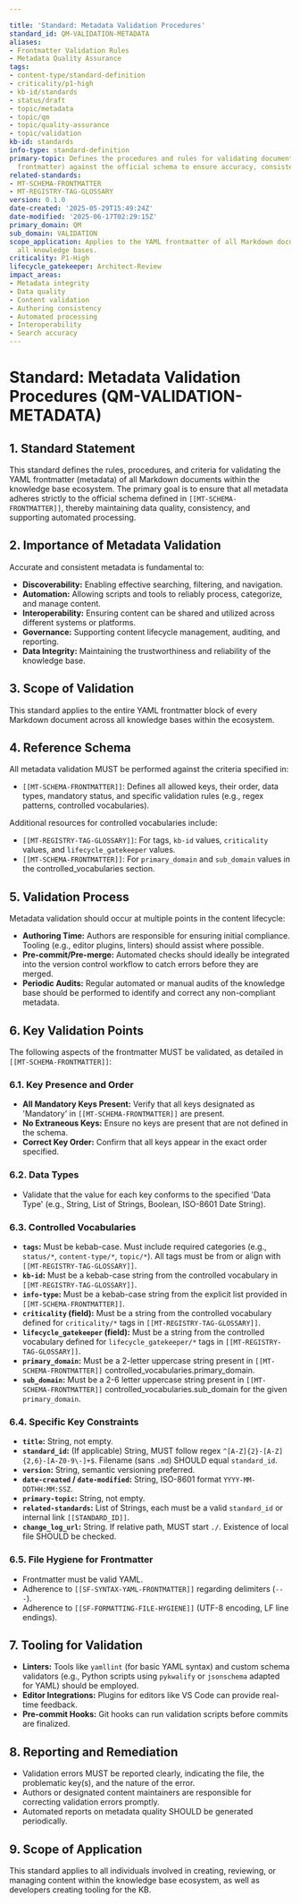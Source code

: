 ```yaml
---

title: 'Standard: Metadata Validation Procedures'
standard_id: QM-VALIDATION-METADATA
aliases:
- Frontmatter Validation Rules
- Metadata Quality Assurance
tags:
- content-type/standard-definition
- criticality/p1-high
- kb-id/standards
- status/draft
- topic/metadata
- topic/qm
- topic/quality-assurance
- topic/validation
kb-id: standards
info-type: standard-definition
primary-topic: Defines the procedures and rules for validating document metadata (YAML
  frontmatter) against the official schema to ensure accuracy, consistency, and completeness.
related-standards:
- MT-SCHEMA-FRONTMATTER
- MT-REGISTRY-TAG-GLOSSARY
version: 0.1.0
date-created: '2025-05-29T15:49:24Z'
date-modified: '2025-06-17T02:29:15Z'
primary_domain: QM
sub_domain: VALIDATION
scope_application: Applies to the YAML frontmatter of all Markdown documents across
  all knowledge bases.
criticality: P1-High
lifecycle_gatekeeper: Architect-Review
impact_areas:
- Metadata integrity
- Data quality
- Content validation
- Authoring consistency
- Automated processing
- Interoperability
- Search accuracy
---
```

# Standard: Metadata Validation Procedures (QM-VALIDATION-METADATA)

## 1. Standard Statement

This standard defines the rules, procedures, and criteria for validating the YAML frontmatter (metadata) of all Markdown documents within the knowledge base ecosystem. The primary goal is to ensure that all metadata adheres strictly to the official schema defined in `[[MT-SCHEMA-FRONTMATTER]]`, thereby maintaining data quality, consistency, and supporting automated processing.

## 2. Importance of Metadata Validation

Accurate and consistent metadata is fundamental to:
- **Discoverability:** Enabling effective searching, filtering, and navigation.
- **Automation:** Allowing scripts and tools to reliably process, categorize, and manage content.
- **Interoperability:** Ensuring content can be shared and utilized across different systems or platforms.
- **Governance:** Supporting content lifecycle management, auditing, and reporting.
- **Data Integrity:** Maintaining the trustworthiness and reliability of the knowledge base.

## 3. Scope of Validation

This standard applies to the entire YAML frontmatter block of every Markdown document across all knowledge bases within the ecosystem.

## 4. Reference Schema

All metadata validation MUST be performed against the criteria specified in:
- `[[MT-SCHEMA-FRONTMATTER]]`: Defines all allowed keys, their order, data types, mandatory status, and specific validation rules (e.g., regex patterns, controlled vocabularies).

Additional resources for controlled vocabularies include:
- `[[MT-REGISTRY-TAG-GLOSSARY]]`: For tags, `kb-id` values, `criticality` values, and `lifecycle_gatekeeper` values.
- `[[MT-SCHEMA-FRONTMATTER]]`: For `primary_domain` and `sub_domain` values in the controlled_vocabularies section.

## 5. Validation Process

Metadata validation should occur at multiple points in the content lifecycle:
- **Authoring Time:** Authors are responsible for ensuring initial compliance. Tooling (e.g., editor plugins, linters) should assist where possible.
- **Pre-commit/Pre-merge:** Automated checks should ideally be integrated into the version control workflow to catch errors before they are merged.
- **Periodic Audits:** Regular automated or manual audits of the knowledge base should be performed to identify and correct any non-compliant metadata.

## 6. Key Validation Points

The following aspects of the frontmatter MUST be validated, as detailed in `[[MT-SCHEMA-FRONTMATTER]]`:

### 6.1. Key Presence and Order
- **All Mandatory Keys Present:** Verify that all keys designated as 'Mandatory' in `[[MT-SCHEMA-FRONTMATTER]]` are present.
- **No Extraneous Keys:** Ensure no keys are present that are not defined in the schema.
- **Correct Key Order:** Confirm that all keys appear in the exact order specified.

### 6.2. Data Types
- Validate that the value for each key conforms to the specified 'Data Type' (e.g., String, List of Strings, Boolean, ISO-8601 Date String).

### 6.3. Controlled Vocabularies
- **`tags`:** Must be kebab-case. Must include required categories (e.g., `status/*`, `content-type/*`, `topic/*`). All tags must be from or align with `[[MT-REGISTRY-TAG-GLOSSARY]]`.
- **`kb-id`:** Must be a kebab-case string from the controlled vocabulary in `[[MT-REGISTRY-TAG-GLOSSARY]]`.
- **`info-type`:** Must be a kebab-case string from the explicit list provided in `[[MT-SCHEMA-FRONTMATTER]]`.
- **`criticality` (field):** Must be a string from the controlled vocabulary defined for `criticality/*` tags in `[[MT-REGISTRY-TAG-GLOSSARY]]`.
- **`lifecycle_gatekeeper` (field):** Must be a string from the controlled vocabulary defined for `lifecycle_gatekeeper/*` tags in `[[MT-REGISTRY-TAG-GLOSSARY]]`.
- **`primary_domain`:** Must be a 2-letter uppercase string present in `[[MT-SCHEMA-FRONTMATTER]]` controlled_vocabularies.primary_domain.
- **`sub_domain`:** Must be a 2-6 letter uppercase string present in `[[MT-SCHEMA-FRONTMATTER]]` controlled_vocabularies.sub_domain for the given `primary_domain`.

### 6.4. Specific Key Constraints
- **`title`:** String, not empty.
- **`standard_id`:** (If applicable) String, MUST follow regex `^[A-Z]{2}-[A-Z]{2,6}-[A-Z0-9\-]+$`. Filename (sans `.md`) SHOULD equal `standard_id`.
- **`version`:** String, semantic versioning preferred.
- **`date-created` / `date-modified`:** String, ISO-8601 format `YYYY-MM-DDTHH:MM:SSZ`.
- **`primary-topic`:** String, not empty.
- **`related-standards`:** List of Strings, each must be a valid `standard_id` or internal link `[[STANDARD_ID]]`.
- **`change_log_url`:** String. If relative path, MUST start `./`. Existence of local file SHOULD be checked.

### 6.5. File Hygiene for Frontmatter
- Frontmatter must be valid YAML.
- Adherence to `[[SF-SYNTAX-YAML-FRONTMATTER]]` regarding delimiters (`---`).
- Adherence to `[[SF-FORMATTING-FILE-HYGIENE]]` (UTF-8 encoding, LF line endings).

## 7. Tooling for Validation

- **Linters:** Tools like `yamllint` (for basic YAML syntax) and custom schema validators (e.g., Python scripts using `pykwalify` or `jsonschema` adapted for YAML) should be employed.
- **Editor Integrations:** Plugins for editors like VS Code can provide real-time feedback.
- **Pre-commit Hooks:** Git hooks can run validation scripts before commits are finalized.

## 8. Reporting and Remediation

- Validation errors MUST be reported clearly, indicating the file, the problematic key(s), and the nature of the error.
- Authors or designated content maintainers are responsible for correcting validation errors promptly.
- Automated reports on metadata quality SHOULD be generated periodically.

## 9. Scope of Application
This standard applies to all individuals involved in creating, reviewing, or managing content within the knowledge base ecosystem, as well as developers creating tooling for the KB.
